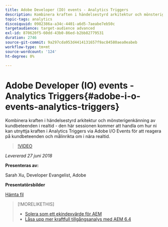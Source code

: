 ```yaml
---
title: Adobe Developer (IO) events - Analytics Triggers
description: Kombinera kraften i händelsestyrd arkitektur och mönsterigenkänning av kundbeteenden i realtid - den här sessionen behandlar hur ni kan utnyttja kraften i Analytics Triggers via Adobe Developer (Adobe I/O) Events för att reagera på kundbeteenden och målinrikta om i nära realtid.
topic-tags: analytics
discoiquuid: 0982386a-a34c-4401-a6d5-7aeabe7eb50c
targetaudience: target-audience advanced
exl-id: 870620f5-60dd-43b0-86ed-b2bb82779531
duration: 2746
source-git-commit: 9a297cda953d4414131657f9ac84580aea0eabeb
workflow-type: tm+mt
source-wordcount: '124'
ht-degree: 0%

---
```


# Adobe Developer (IO) events - Analytics Triggers{#adobe-i-o-events-analytics-triggers}

Kombinera kraften i händelsestyrd arkitektur och mönsterigenkänning av kundbeteenden i realtid - den här sessionen kommer att handla om hur ni kan utnyttja kraften i Analytics Triggers via Adobe I/O Events för att reagera på kundbeteenden och målinrikta om i nära realtid.

>[!VIDEO](https://video.tv.adobe.com/v/22809/?quality=9)

*Levererad 27 juni 2018*

**Presenteras av:**

Sarah Xu, Developer Evangelist, Adobe

**Presentatörsbilder**

[Hämta fil](assets/gems+6+27+18+adobe+io+analytics+triggers.pdf)

<!--
[Get back to the Overview](https://helpx.adobe.com/experience-manager/kt/eseminars/gems/aem-index.html)
-->

>[!MORELIKETHIS]
>
>* [Solera som ett ekindexvärde för AEM](solr-as-an-oak-index-for-aem.md)
>* [Låsa upp mer kraftfull tillgångsanalys med AEM 6.4](https://helpx.adobe.com/experience-manager/kt/eseminars/experience-insider/exp-asset-analytics-64.html)

<!-- this link is broken: >* [Getting the most out of digital interactions with AEM and Analytics](https://helpx.adobe.com/experience-manager/kt/eseminars/ask-the-expert/aem-getting-the-most-out-of-digital-interactions-with-aem-and-analytics.html) 
-->
